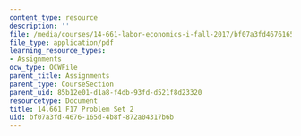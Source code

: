 ```yaml
---
content_type: resource
description: ''
file: /media/courses/14-661-labor-economics-i-fall-2017/bf07a3fd4676165d4b8f872a04317b6b_MIT14_661F17_pset2.pdf
file_type: application/pdf
learning_resource_types:
- Assignments
ocw_type: OCWFile
parent_title: Assignments
parent_type: CourseSection
parent_uid: 85b12e01-d1a8-f4db-93fd-d521f8d23320
resourcetype: Document
title: 14.661 F17 Problem Set 2
uid: bf07a3fd-4676-165d-4b8f-872a04317b6b
---
```

